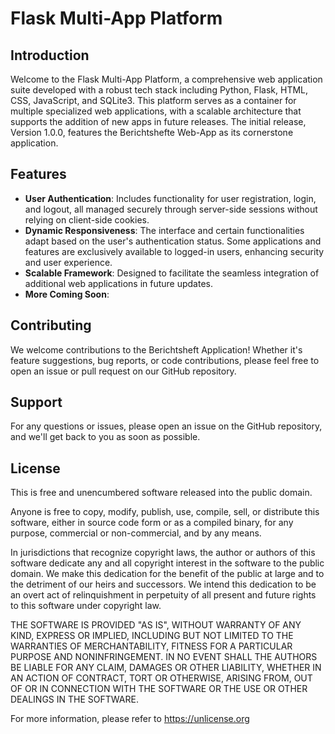 # Flask Multi-App Platform

## Introduction

Welcome to the Flask Multi-App Platform, a comprehensive web application suite developed with a robust tech stack including Python, Flask, HTML, CSS, JavaScript, and SQLite3. This platform serves as a container for multiple specialized web applications, with a scalable architecture that supports the addition of new apps in future releases. The initial release, Version 1.0.0, features the Berichtshefte Web-App as its cornerstone application.

## Features

- **User Authentication**: Includes functionality for user registration, login, and logout, all managed securely through server-side sessions without relying on client-side cookies.
- **Dynamic Responsiveness**: The interface and certain functionalities adapt based on the user's authentication status. Some applications and features are exclusively available to logged-in users, enhancing security and user experience.
- **Scalable Framework**: Designed to facilitate the seamless integration of additional web applications in future updates.
- **More Coming Soon**:





## Contributing

We welcome contributions to the Berichtsheft Application! Whether it's feature suggestions, bug reports, or code contributions, please feel free to open an issue or pull request on our GitHub repository.

## Support

For any questions or issues, please open an issue on the GitHub repository, and we'll get back to you as soon as possible.

## License
This is free and unencumbered software released into the public domain.

Anyone is free to copy, modify, publish, use, compile, sell, or
distribute this software, either in source code form or as a compiled
binary, for any purpose, commercial or non-commercial, and by any
means.

In jurisdictions that recognize copyright laws, the author or authors
of this software dedicate any and all copyright interest in the
software to the public domain. We make this dedication for the benefit
of the public at large and to the detriment of our heirs and
successors. We intend this dedication to be an overt act of
relinquishment in perpetuity of all present and future rights to this
software under copyright law.

THE SOFTWARE IS PROVIDED "AS IS", WITHOUT WARRANTY OF ANY KIND,
EXPRESS OR IMPLIED, INCLUDING BUT NOT LIMITED TO THE WARRANTIES OF
MERCHANTABILITY, FITNESS FOR A PARTICULAR PURPOSE AND NONINFRINGEMENT.
IN NO EVENT SHALL THE AUTHORS BE LIABLE FOR ANY CLAIM, DAMAGES OR
OTHER LIABILITY, WHETHER IN AN ACTION OF CONTRACT, TORT OR OTHERWISE,
ARISING FROM, OUT OF OR IN CONNECTION WITH THE SOFTWARE OR THE USE OR
OTHER DEALINGS IN THE SOFTWARE.

For more information, please refer to <https://unlicense.org>